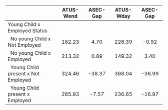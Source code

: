 
|                      |    ATUS-Wend |     ASEC-Gap |    ATUS-Wday |     ASEC-Gap |
| -------------------- | :----------: | :----------: | :----------: | :----------: |
| Young Child x Employed Status |              |              |              |              |
| &nbsp;&nbsp;No young Child x Not Employed |       182.23 |         4.70 |       226.39 |        -0.92 |
| &nbsp;&nbsp;No young Child x Employed |       213.32 |         0.89 |       149.32 |         3.40 |
| &nbsp;&nbsp;Young Child present x Not Employed |       324.46 |       -38.37 |       368.04 |       -36.99 |
| &nbsp;&nbsp;Young Child present x Employed |       285.93 |        -7.57 |       236.65 |       -16.97 |

